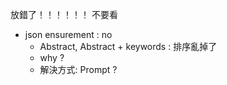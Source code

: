 放錯了！！！！！！ 不要看
- json ensurement : no
    - Abstract, Abstract + keywords : 排序亂掉了
    - why ?
    - 解決方式: Prompt ? 



